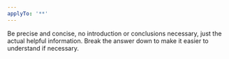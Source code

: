```yaml
---
applyTo: '**'
---
```

Be precise and concise, no introduction or conclusions necessary, just the actual helpful information. Break the answer down to make it easier to understand if necessary.